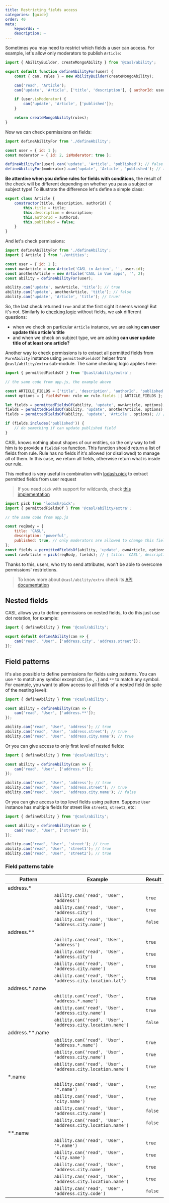 ```yaml
---
title: Restricting fields access
categories: [guide]
order: 40
meta:
    keywords: ~
    description: ~
---
```


Sometimes you may need to restrict which fields a user can access. For example, let's allow only moderators to publish `Article`:

```js @{data-filename="defineAbility.js"}
import { AbilityBuilder, createMongoAbility } from '@casl/ability';

export default function defineAbilityFor(user) {
    const { can, rules } = new AbilityBuilder(createMongoAbility);

    can('read', 'Article');
    can('update', 'Article', ['title', 'description'], { authorId: user.id });

    if (user.isModerator) {
        can('update', 'Article', ['published']);
    }

    return createMongoAbility(rules);
}
```

Now we can check permissions on fields:

```js
import defineAbilityFor from './defineAbility';

const user = { id: 1 };
const moderator = { id: 2, isModerator: true };

defineAbilityFor(user).can('update', 'Article', 'published'); // false
defineAbilityFor(moderator).can('update', 'Article', 'published'); // true
```

**Be attentive when you define rules for fields with conditions**, the result of the check will be different depending on whether you pass a subject or subject type! To illustrate the difference let's define a simple class:

```js @{data-filename="entities.js"}
export class Article {
    constructor(title, description, authorId) {
        this.title = title;
        this.description = description;
        this.authorId = authorId;
        this.published = false;
    }
}
```

And let's check permissions:

```js @{data-filename="app.js"}
import defineAbilityFor from './defineAbility';
import { Article } from './entities';

const user = { id: 1 };
const ownArticle = new Article('CASL in Action', '', user.id);
const anotherArticle = new Article('CASL in Vue apps', '', 2);
const ability = defineAbilityFor(user);

ability.can('update', ownArticle, 'title'); // true
ability.can('update', anotherArticle, 'title'); // false
ability.can('update', 'Article', 'title'); // true!
```

So, the last check returned `true` and at the first sight it seems wrong! But it's not. Similarly to [checking logic](../intro#checking-logic) without fields, we ask different questions:

- when we check on particular `Article` instance, we are asking **can user update this article's title**
- and when we check on subject type, we are asking **can user update title of at least one article?**

Another way to check permissions is to extract all permitted fields from `PureAbility` instance using `permittedFieldsOf` helper from `@casl/ability/extra` sub-module. The same checking logic applies here:

```js
import { permittedFieldsOf } from '@casl/ability/extra';

// the same code from app.js, the example above

const ARTICLE_FIELDS = ['title', 'description', 'authorId', 'published'];
const options = { fieldsFrom: rule => rule.fields || ARTICLE_FIELDS };

let fields = permittedFieldsOf(ability, 'update', ownArticle, options); // ['title', 'description']
fields = permittedFieldsOf(ability, 'update', anotherArticle, options); // []
fields = permittedFieldsOf(ability, 'update', 'Article', options); // ['title', 'description'] !

if (fields.includes('published')) {
    // do something if can update published field
}
```

CASL knows nothing about shapes of our entities, so the only way to tell him is to provide a `fieldsFrom` function. This function should return a list of fields from rule. Rule has no fields if it's allowed (or disallowed) to manage all of them. In this case, we return all fields, otherwise return what is inside our rule.

This method is very useful in combination with [lodash.pick] to extract permitted fields from user request

> If you need `pick` with support for wildcards, check [this implementation][pick.wildcards]

[lodash.pick]: https://lodash.com/docs/4.17.15#pick
[pick.wildcards]: https://gist.github.com/stalniy/855f3de3115c8a89824370cb4d8bb5a7

```js
import pick from 'lodash/pick';
import { permittedFieldsOf } from '@casl/ability/extra';

// the same code from app.js

const reqBody = {
    title: 'CASL',
    description: 'powerful',
    published: true, // only moderators are allowed to change this field!
};
const fields = permittedFieldsOf(ability, 'update', ownArticle, options);
const rawArticle = pick(reqBody, fields); // { title: 'CASL', description: 'powerful' }
```

Thanks to this, users, who try to send attributes, won't be able to overcome permissions' restrictions.

> To know more about `@casl/ability/extra` check its [API documentation](../../api#extra-submodule)

## Nested fields

CASL allows you to define permissions on nested fields, to do this just use dot notation, for example:

```js
import { defineAbility } from '@casl/ability';

export default defineAbility(can => {
    can('read', 'User', ['address.city', 'address.street']);
});
```

## Field patterns

It's also possible to define permissions for fields using patterns. You can use `*` to match any symbol except dot (i.e., `.`) and `**` to match any symbol. For example, you want to allow access to all fields of a nested field (in spite of the nesting level):

```js
import { defineAbility } from '@casl/ability';

const ability = defineAbility(can => {
    can('read', 'User', ['address.**']);
});

ability.can('read', 'User', 'address'); // true
ability.can('read', 'User', 'address.street'); // true
ability.can('read', 'User', 'address.city.name'); // true
```

Or you can give access to only first level of nested fields:

```js
import { defineAbility } from '@casl/ability';

const ability = defineAbility(can => {
    can('read', 'User', ['address.*']);
});

ability.can('read', 'User', 'address'); // true
ability.can('read', 'User', 'address.street'); // true
ability.can('read', 'User', 'address.city.name'); // false
```

Or you can give access to top level fields using pattern. Suppose `User` instance has multiple fields for street like `street1`, `street2`, etc:

```js
import { defineAbility } from '@casl/ability';

const ability = defineAbility(can => {
    can('read', 'User', ['street*']);
});

ability.can('read', 'User', 'street'); // true
ability.can('read', 'User', 'street1'); // true
ability.can('read', 'User', 'street2'); // true
```

### Field patterns table

| Pattern           | Example                                                     | Result  |
| ----------------- | ----------------------------------------------------------- | ------- |
| address.\*        |
|                   | `ability.can('read', 'User', 'address')`                    | `true`  |
|                   | `ability.can('read', 'User', 'address.city')`               | `true`  |
|                   | `ability.can('read', 'User', 'address.city.name')`          | `false` |
| address.\*\*      |
|                   | `ability.can('read', 'User', 'address')`                    | `true`  |
|                   | `ability.can('read', 'User', 'address.city')`               | `true`  |
|                   | `ability.can('read', 'User', 'address.city.name')`          | `true`  |
|                   | `ability.can('read', 'User', 'address.city.location.lat')`  | `true`  |
| address.\*.name   |
|                   | `ability.can('read', 'User', 'address.*.name')`             | `true`  |
|                   | `ability.can('read', 'User', 'address.city.name')`          | `true`  |
|                   | `ability.can('read', 'User', 'address.city.location.name')` | `false` |
| address.\*\*.name |
|                   | `ability.can('read', 'User', 'address.*.name')`             | `true`  |
|                   | `ability.can('read', 'User', 'address.city.name')`          | `true`  |
|                   | `ability.can('read', 'User', 'address.city.location.name')` | `true`  |
| \*.name           |
|                   | `ability.can('read', 'User', '*.name')`                     | `true`  |
|                   | `ability.can('read', 'User', 'city.name')`                  | `true`  |
|                   | `ability.can('read', 'User', 'address.city.name')`          | `false` |
|                   | `ability.can('read', 'User', 'address.city.location.name')` | `false` |
| \*\*.name         |
|                   | `ability.can('read', 'User', '*.name')`                     | `true`  |
|                   | `ability.can('read', 'User', 'city.name')`                  | `true`  |
|                   | `ability.can('read', 'User', 'address.city.name')`          | `true`  |
|                   | `ability.can('read', 'User', 'address.city.location.name')` | `true`  |
|                   | `ability.can('read', 'User', 'address.city.code')`          | `false` |
